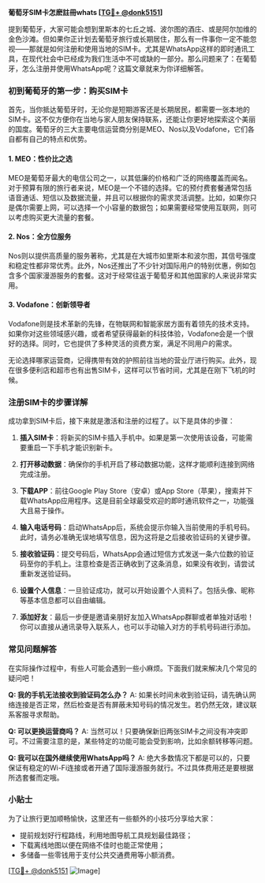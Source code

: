 **葡萄牙SIM卡怎麽註冊whats [[TG💪+ @donk5151](https://t.me/s/donk5151)]**

提到葡萄牙，大家可能会想到里斯本的七丘之城、波尔图的酒庄、或是阿尔加维的金色沙滩。但如果你正计划去葡萄牙旅行或长期居住，那么有一件事你一定不能忽视——那就是如何注册和使用当地的SIM卡。尤其是WhatsApp这样的即时通讯工具，在现代社会中已经成为我们生活中不可或缺的一部分。那么问题来了：在葡萄牙，怎么注册并使用WhatsApp呢？这篇文章就来为你详细解答。

### 初到葡萄牙的第一步：购买SIM卡

首先，当你抵达葡萄牙时，无论你是短期游客还是长期居民，都需要一张本地的SIM卡。这不仅方便你在当地与家人朋友保持联系，还能让你更好地探索这个美丽的国度。葡萄牙的三大主要电信运营商分别是MEO、Nos以及Vodafone，它们各自都有自己的特点和优势。

#### 1. MEO：性价比之选
MEO是葡萄牙最大的电信公司之一，以其低廉的价格和广泛的网络覆盖而闻名。对于预算有限的旅行者来说，MEO是一个不错的选择。它的预付费套餐通常包括语音通话、短信以及数据流量，并且可以根据你的需求灵活调整。比如，如果你只是偶尔需要上网，可以选择一个小容量的数据包；如果需要经常使用互联网，则可以考虑购买更大流量的套餐。

#### 2. Nos：全方位服务
Nos则以提供高质量的服务著称，尤其是在大城市如里斯本和波尔图，其信号强度和稳定性都非常优秀。此外，Nos还推出了不少针对国际用户的特别优惠，例如包含多个国家漫游服务的套餐。这对于经常往返于葡萄牙和其他国家的人来说非常实用。

#### 3. Vodafone：创新领导者
Vodafone则是技术革新的先锋，在物联网和智能家居方面有着领先的技术支持。如果你对这些领域感兴趣，或者希望获得最新的科技体验，Vodafone会是一个很好的选择。同时，它也提供了多种灵活的资费方案，满足不同用户的需求。

无论选择哪家运营商，记得携带有效的护照前往当地的营业厅进行购买。此外，现在很多便利店和超市也有出售SIM卡，这样可以节省时间，尤其是在刚下飞机的时候。

### 注册SIM卡的步骤详解

成功拿到SIM卡后，接下来就是激活和注册的过程了。以下是具体的步骤：

1. **插入SIM卡**：将新买的SIM卡插入手机中。如果是第一次使用该设备，可能需要重启一下手机才能识别新卡。
   
2. **打开移动数据**：确保你的手机开启了移动数据功能，这样才能顺利连接到网络完成注册。

3. **下载APP**：前往Google Play Store（安卓）或App Store（苹果），搜索并下载WhatsApp应用程序。这是目前全球最受欢迎的即时通讯软件之一，功能强大且易于操作。

4. **输入电话号码**：启动WhatsApp后，系统会提示你输入当前使用的手机号码。此时，请务必准确无误地填写信息，因为这将是之后接收验证码的关键步骤。

5. **接收验证码**：提交号码后，WhatsApp会通过短信方式发送一条六位数的验证码至你的手机上。注意检查是否正确收到了这条消息，如果没有收到，请尝试重新发送验证码。

6. **设置个人信息**：一旦验证成功，就可以开始设置个人资料了。包括头像、昵称等基本信息都可以自由编辑。

7. **添加好友**：最后一步便是邀请亲朋好友加入WhatsApp群聊或者单独对话啦！你可以直接从通讯录导入联系人，也可以手动输入对方的手机号码进行添加。

### 常见问题解答

在实际操作过程中，有些人可能会遇到一些小麻烦。下面我们就来解决几个常见的疑问吧！

**Q: 我的手机无法接收到验证码怎么办？**
A: 如果长时间未收到验证码，请先确认网络连接是否正常，然后检查是否有屏蔽未知号码的情况发生。若仍然无效，建议联系客服寻求帮助。

**Q: 可以更换运营商吗？**
A: 当然可以！只要确保新旧两张SIM卡之间没有冲突即可。不过需要注意的是，某些特定的功能可能会受到影响，比如余额转移等问题。

**Q: 我可以在国外继续使用WhatsApp吗？**
A: 绝大多数情况下都是可以的，只要保证有稳定的Wi-Fi连接或者开通了国际漫游服务就行。不过具体费用还是要根据所选套餐而定哦。

### 小贴士

为了让旅行更加顺畅愉快，这里还有一些额外的小技巧分享给大家：
- 提前规划好行程路线，利用地图导航工具规划最佳路径；
- 下载离线地图以便在网络不佳时也能正常使用；
- 多储备一些零钱用于支付公共交通费用等小额消费。

[[TG💪+ @donk5151](https://t.me/s/donk5151) ![Image](https://i.postimg.cc/rwNCRYN7/Snipaste-2025-04-30-17-27-05.png)]